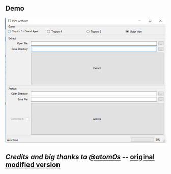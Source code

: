 ## Demo 
![img](https://raw.githubusercontent.com/zard777/Hacking_game_bunker/master/VictorVran/demo.PNG)


## _Credits and big thanks to [@atom0s](https://github.com/atom0s)_ -- [original modified version](https://github.com/atom0s/HpkArchiver) 
